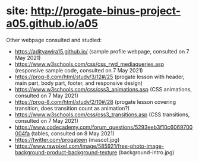 # site: http://progate-binus-project-a05.github.io/a05
Other webpage consulted and studied:
- https://adityawira15.github.io/ (sample profile webpage, consulted on 7 May 2021)
- https://www.w3schools.com/css/css_rwd_mediaqueries.asp (responsive sample code, consulted on 7 May 2021)
- https://prog-8.com/html/study/3/12#/25 (progate lesson with header, main part, body part, footer, and responsive design)
- https://www.w3schools.com/css/css3_animations.asp (CSS animations, consulted on 7 May 2021)
- https://prog-8.com/html/study/2/10#/28 (progate lesson covering transition, does transition count as animation?)
- https://www.w3schools.com/css/css3_transitions.asp (CSS transitions, consulted on 7 May 2021)
- https://www.codecademy.com/forum_questions/5293eeb3f10c6069700004fa (tables, consulted on 8 May 2021)
- https://twitter.com/progateen (mascot.jpg)
- https://www.rawpixel.com/image/585921/free-photo-image-background-product-background-texture (background-intro.jpg)
